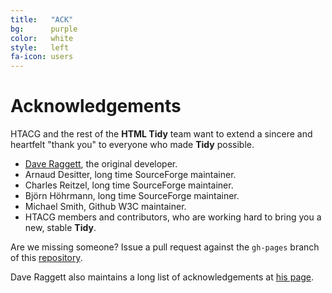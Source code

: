 ```yaml
---
title:   "ACK"
bg:      purple
color:   white
style:   left
fa-icon: users
---
```


Acknowledgements
================

HTACG and the rest of the **HTML Tidy** team want to extend a sincere and
heartfelt "thank you" to everyone who made **Tidy** possible.

- [Dave Raggett](http://www.w3.org/People/Raggett/), the original developer.
- Arnaud Desitter, long time SourceForge maintainer.
- Charles Reitzel, long time SourceForge maintainer.
- Björn Höhrmann, long time SourceForge maintainer.
- Michael Smith, Github W3C maintainer.
- HTACG members and contributors, who are working hard to bring you a new,
  stable **Tidy**.

Are we missing someone? Issue a pull request against the `gh-pages` branch of
this [repository][1].

Dave Raggett also maintains a long list of acknowledgements at [his page][2].


[1]: https://github.com/htacg/tidy-html5
[2]: http://www.w3.org/People/Raggett/tidy/#acks
